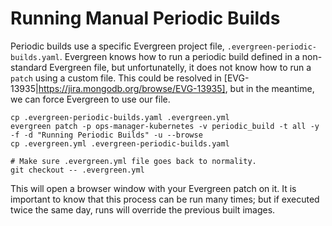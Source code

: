 # Running Manual Periodic Builds

Periodic builds use a specific Evergreen project file,
`.evergreen-periodic-builds.yaml`. Evergreen knows how to run a periodic build
defined in a non-standard Evergreen file, but unfortunatelly, it does not know
how to run a `patch` using a custom file. This could be resolved in
[EVG-13935|https://jira.mongodb.org/browse/EVG-13935], but in the meantime, we
can force Evergreen to use our file.

```
cp .evergreen-periodic-builds.yaml .evergreen.yml
evergreen patch -p ops-manager-kubernetes -v periodic_build -t all -y -f -d "Running Periodic Builds" -u --browse
cp .evergreen.yml .evergreen-periodic-builds.yaml

# Make sure .evergreen.yml file goes back to normality.
git checkout -- .evergreen.yml
```

This will open a browser window with your Evergreen patch on it. It is important
to know that this process can be run many times; but if executed twice the same
day, runs will override the previous built images.
